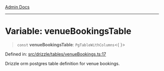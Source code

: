 [Admin Docs](/)

***

# Variable: venueBookingsTable

> `const` **venueBookingsTable**: `PgTableWithColumns`\<\{ \}\>

Defined in: [src/drizzle/tables/venueBookings.ts:17](https://github.com/Sourya07/talawa-api/blob/aac5f782223414da32542752c1be099f0b872196/src/drizzle/tables/venueBookings.ts#L17)

Drizzle orm postgres table definition for venue bookings.

